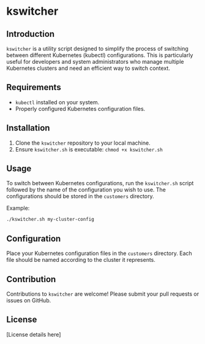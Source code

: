 
# kswitcher

## Introduction
`kswitcher` is a utility script designed to simplify the process of switching between different Kubernetes (kubectl) configurations. This is particularly useful for developers and system administrators who manage multiple Kubernetes clusters and need an efficient way to switch context.

## Requirements
- `kubectl` installed on your system.
- Properly configured Kubernetes configuration files.

## Installation
1. Clone the `kswitcher` repository to your local machine.
2. Ensure `kswitcher.sh` is executable: `chmod +x kswitcher.sh`

## Usage
To switch between Kubernetes configurations, run the `kswitcher.sh` script followed by the name of the configuration you wish to use. The configurations should be stored in the `customers` directory.

Example:
```bash
./kswitcher.sh my-cluster-config
```

## Configuration
Place your Kubernetes configuration files in the `customers` directory. Each file should be named according to the cluster it represents.

## Contribution
Contributions to `kswitcher` are welcome! Please submit your pull requests or issues on GitHub.

## License
[License details here]
